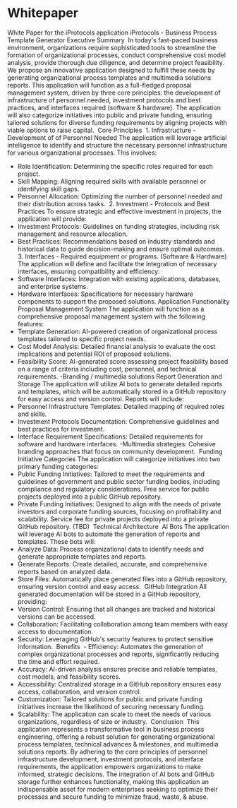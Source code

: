 # Whitepaper
White Paper for the iProtocols application 
iProtocols - Business Process Template Generator 
Executive Summary
 In today's fast-paced business environment, organizations require sophisticated tools to streamline the formation of organizational processes, conduct comprehensive cost model analysis, provide thorough due diligence, and determine project feasibility. We propose an innovative application designed to fulfill these needs by generating organizational process templates and multimedia solutions reports. This application will function as a full-fledged proposal management system, driven by three core principles: the development of infrastructure of personnel needed, investment protocols and best practices, and interfaces required (software & hardware). The application will also categorize initiatives into public and private funding, ensuring tailored solutions for diverse funding requirements by aligning projects with viable options to raise capital.
 Core Principles
 1. Infrastructure - Development of of Personnel Needed
The application will leverage artificial intelligence to identify and structure the necessary personnel infrastructure for various organizational processes. This involves:
- Role Identification: Determining the specific roles required for each project.
- Skill Mapping: Aligning required skills with available personnel or identifying skill gaps.
- Personnel Allocation: Optimizing the number of personnel needed and their distribution across tasks.
 2. Investment - Protocols and Best Practices
To ensure strategic and effective investment in projects, the application will provide:
- Investment Protocols: Guidelines on funding strategies, including risk management and resource allocation.
- Best Practices: Recommendations based on industry standards and historical data to guide decision-making and ensure optimal outcomes.
 3. Interfaces - Required equipment or programs. (Software & Hardware)
The application will define and facilitate the integration of necessary interfaces, ensuring compatibility and efficiency:
- Software Interfaces: Integration with existing applications, databases, and enterprise systems.
- Hardware Interfaces: Specifications for necessary hardware components to support the proposed solutions.
Application Functionality
Proposal Management System
The application will function as a comprehensive proposal management system with the following features:
- Template Generation: AI-powered creation of organizational process templates tailored to specific project needs.
- Cost Model Analysis: Detailed financial analysis to evaluate the cost implications and potential ROI of proposed solutions.
- Feasibility Score: AI-generated score assessing project feasibility based on a range of criteria including cost, personnel, and technical requirements.
-Branding / multimedia solutions 
Report Generation and Storage
The application will utilize AI bots to generate detailed reports and templates, which will be automatically stored in a GitHub repository for easy access and version control. Reports will include:
- Personnel Infrastructure Templates: Detailed mapping of required roles and skills.
- Investment Protocols Documentation: Comprehensive guidelines and best practices for investment.
- Interface Requirement Specifications: Detailed requirements for software and hardware interfaces.
-Multimedia strategies: Cohesive branding approaches that focus on community development.
 Funding Initiative Categories
The application will categorize initiatives into two primary funding categories:
- Public Funding Initiatives: Tailored to meet the requirements and guidelines of government and public sector funding bodies, including compliance and regulatory considerations. Free service for public projects deployed into a public GitHub repository.
- Private Funding Initiatives: Designed to align with the needs of private investors and corporate funding sources, focusing on profitability and scalability. Service fee for private projects deployed into a private GitHub repository. (TBD)
 Technical Architecture
 AI Bots
The application will leverage AI bots to automate the generation of reports and templates. These bots will:
- Analyze Data: Process organizational data to identify needs and generate appropriate templates and reports.
- Generate Reports: Create detailed, accurate, and comprehensive reports based on analyzed data.
- Store Files: Automatically place generated files into a GitHub repository, ensuring version control and easy access.
 GitHub Integration
All generated documentation will be stored in a GitHub repository, providing:
- Version Control: Ensuring that all changes are tracked and historical versions can be accessed.
- Collaboration: Facilitating collaboration among team members with easy access to documentation.
- Security: Leveraging GitHub's security features to protect sensitive information.
 Benefits
 - Efficiency: Automates the generation of complex organizational processes and reports, significantly reducing the time and effort required.
- Accuracy: AI-driven analysis ensures precise and reliable templates, cost models, and feasibility scores.
- Accessibility: Centralized storage in a GitHub repository ensures easy access, collaboration, and version control.
- Customization: Tailored solutions for public and private funding initiatives increase the likelihood of securing necessary funding.
- Scalability: The application can scale to meet the needs of various organizations, regardless of size or industry.
 Conclusion
 This application represents a transformative tool in business process engineering, offering a robust solution for generating organizational process templates, technical advances & milestones, and multimedia solutions reports. By adhering to the core principles of personnel infrastructure development, investment protocols, and interface requirements, the application empowers organizations to make informed, strategic decisions. The integration of AI bots and GitHub storage further enhances functionality, making this application an indispensable asset for modern enterprises seeking to optimize their processes and secure funding to minimize fraud, waste, & abuse.
